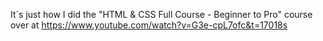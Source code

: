 It´s just how I did the "HTML & CSS Full Course - Beginner to Pro" course over at https://www.youtube.com/watch?v=G3e-cpL7ofc&t=17018s
